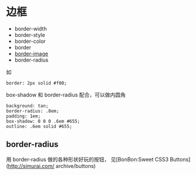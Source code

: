 # 边框
* border-width
* border-style
* border-color
* border
* [border-image](https://developer.mozilla.org/en-US/docs/Web/CSS/border-image)
* border-radius

如
```
border: 2px solid #f00;
```

box-shadow 和 border-radius 配合，可以做内圆角
```
background: tan;
border-radius: .8em;
padding: 1em;
box-shadow: 0 0 0 .6em #655;
outline: .6em solid #655;
```

## border-radius
用 border-radius 做的各种形状好玩的按钮， 见[BonBon:Sweet CSS3 Buttons](http://simurai.com/
archive/buttons)